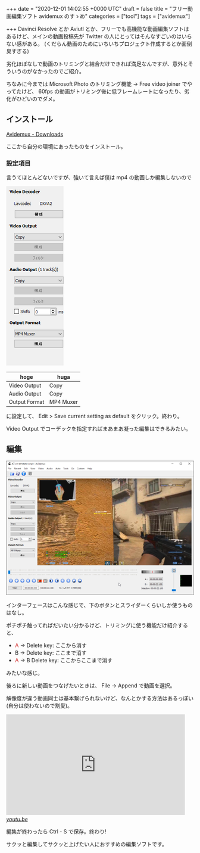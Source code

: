 
+++
date = "2020-12-01 14:02:55 +0000 UTC"
draft = false
title = "フリー動画編集ソフト avidemux のすゝめ"
categories = ["tool"]
tags = ["avidemux"]

+++
Davinci Resolve とか Aviutl とか、フリーでも高機能な動画編集ソフトはあるけど、メインの動画投稿先が Twitter の人にとってはそんなすごいのはいらない感がある。 (くだらん動画のためにいちいちプロジェクト作成するとか面倒臭すぎる)

劣化ほぼなしで動画のトリミングと結合だけできれば満足なんですが、意外とそういうのがなかったのでご紹介。

ちなみに今までは Microsoft Photo のトリミング機能 -> Free video joiner でやってたけど、 60fps の動画がトリミング後に低フレームレートになったり、劣化がひどいのでダメ。

## インストール

[Avidemux - Downloads](http://avidemux.sourceforge.net/download.html)

ここから自分の環境にあったものをインストール。

### 設定項目

言うてほとんどないですが、強いて言えば僕は mp4 の動画しか編集しないので

![](image1.png)

<table>
<thead>
<tr>
<th> hoge </th>
<th> huga </th>
</tr>
</thead>
<tbody>
<tr>
<td> Video Output </td>
<td> Copy </td>
</tr>
<tr>
<td> Audio Output </td>
<td> Copy </td>
</tr>
<tr>
<td>Output Format </td>
<td> MP4 Muxer </td>
</tr>
</tbody>
</table>


に設定して、 Edit > Save current setting as default をクリック。終わり。

Video Output でコーデックを指定すればまあまあ凝った編集はできるみたい。

## 編集

![](image2.png)

インターフェースはこんな感じで、下のボタンとスライダーくらいしか使うものはなし。

ポチポチ触ってればだいたい分かるけど、トリミングに使う機能だけ紹介すると、

<ul>
<li><span style="color: #d32f2f">A</span> -> Delete key: ここから消す</li>
<li>B -> Delete key: ここまで消す</li>
<li><span style="color: #d32f2f">A</span> -> B Delete key: ここからここまで消す</li>
</ul>


みたいな感じ。

後ろに新しい動画をつなげたいときは、 File -> Append で動画を選択。

解像度が違う動画同士は基本繋げられないけど、なんとかする方法はあるっぽい (自分は使わないので割愛)。

<iframe width="480" height="270" src="https://www.youtube.com/embed/orxUZGD75Dk?feature=oembed" frameborder="0" allow="accelerometer; autoplay; clipboard-write; encrypted-media; gyroscope; picture-in-picture" allowfullscreen=""></iframe><cite class="hatena-citation"><a href="https://youtu.be/orxUZGD75Dk">youtu.be</a></cite>

編集が終わったら Ctrl - S で保存。終わり!

サクッと編集してサクッと上げたい人におすすめの編集ソフトです。


